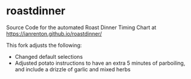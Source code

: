 # roastdinner
Source Code for the automated Roast Dinner Timing Chart at https://ianrenton.github.io/roastdinner/

This fork adjusts the following:
- Changed default selections
- Adjusted potato instructions to have an extra 5 minutes of parboiling, and include a drizzle of garlic and mixed herbs
